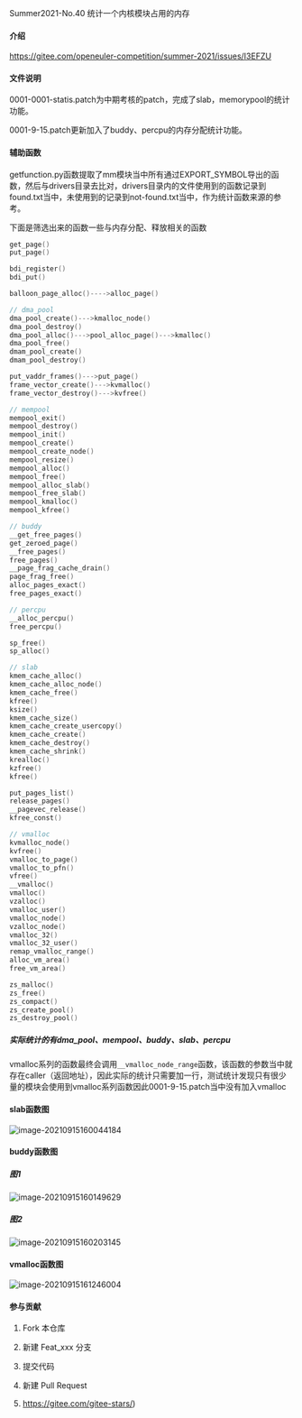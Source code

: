 Summer2021-No.40 统计一个内核模块占用的内存

#### 介绍
https://gitee.com/openeuler-competition/summer-2021/issues/I3EFZU

#### 文件说明

0001-0001-statis.patch为中期考核的patch，完成了slab，memorypool的统计功能。

0001-9-15.patch更新加入了buddy、percpu的内存分配统计功能。

#### 辅助函数

getfunction.py函数提取了mm模块当中所有通过EXPORT_SYMBOL导出的函数，然后与drivers目录去比对，drivers目录内的文件使用到的函数记录到found.txt当中，未使用到的记录到not-found.txt当中，作为统计函数来源的参考。

下面是筛选出来的函数一些与内存分配、释放相关的函数

```c
get_page()
put_page()

bdi_register()
bdi_put()

balloon_page_alloc()---->alloc_page()

// dma_pool
dma_pool_create()--->kmalloc_node()
dma_pool_destroy()
dma_pool_alloc()--->pool_alloc_page()--->kmalloc()
dma_pool_free()
dmam_pool_create()
dmam_pool_destroy()

put_vaddr_frames()--->put_page()
frame_vector_create()--->kvmalloc()
frame_vector_destroy()--->kvfree()

// mempool
mempool_exit()
mempool_destroy() 
mempool_init()
mempool_create()
mempool_create_node()
mempool_resize()
mempool_alloc()
mempool_free()
mempool_alloc_slab()
mempool_free_slab()
mempool_kmalloc()
mempool_kfree()

// buddy
__get_free_pages()
get_zeroed_page()
__free_pages()
free_pages()
__page_frag_cache_drain()
page_frag_free()
alloc_pages_exact()
free_pages_exact()

// percpu
__alloc_percpu()
free_percpu()

sp_free()
sp_alloc()

// slab
kmem_cache_alloc()
kmem_cache_alloc_node() 
kmem_cache_free()
kfree()
ksize()
kmem_cache_size()
kmem_cache_create_usercopy()
kmem_cache_create()
kmem_cache_destroy() 
kmem_cache_shrink()
krealloc()
kzfree()
kfree()

put_pages_list()
release_pages()
__pagevec_release()
kfree_const()

// vmalloc
kvmalloc_node()
kvfree()
vmalloc_to_page()
vmalloc_to_pfn()
vfree()
__vmalloc()
vmalloc()
vzalloc()
vmalloc_user()
vmalloc_node()
vzalloc_node()
vmalloc_32()
vmalloc_32_user()
remap_vmalloc_range()
alloc_vm_area()
free_vm_area()

zs_malloc()
zs_free()
zs_compact()
zs_create_pool()
zs_destroy_pool()
```

##### 实际统计的有dma_pool、mempool、buddy、slab、percpu

vmalloc系列的函数最终会调用`__vmalloc_node_range`函数，该函数的参数当中就存在caller（返回地址），因此实际的统计只需要加一行，测试统计发现只有很少量的模块会使用到vmalloc系列函数因此0001-9-15.patch当中没有加入vmalloc

#### slab函数图

![image-20210915160044184](./img/image-20210915160044184.png)

#### buddy函数图

##### 图1

![image-20210915160149629](./img/image-20210915160149629.png)

##### 图2

![image-20210915160203145](./img/image-20210915160203145.png)

#### vmalloc函数图

![image-20210915161246004](./img/image-20210915161246004.png)

#### 参与贡献

1.  Fork 本仓库
2.  新建 Feat_xxx 分支
3.  提交代码
4.  新建 Pull Request

6.  https://gitee.com/gitee-stars/)
